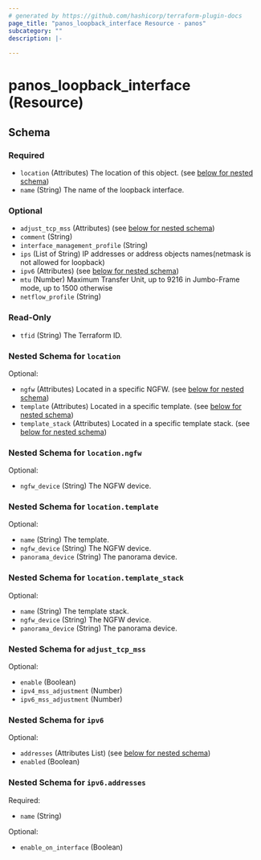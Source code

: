 ```yaml
---
# generated by https://github.com/hashicorp/terraform-plugin-docs
page_title: "panos_loopback_interface Resource - panos"
subcategory: ""
description: |-
  
---
```


# panos_loopback_interface (Resource)





<!-- schema generated by tfplugindocs -->
## Schema

### Required

- `location` (Attributes) The location of this object. (see [below for nested schema](#nestedatt--location))
- `name` (String) The name of the loopback interface.

### Optional

- `adjust_tcp_mss` (Attributes) (see [below for nested schema](#nestedatt--adjust_tcp_mss))
- `comment` (String)
- `interface_management_profile` (String)
- `ips` (List of String) IP addresses or address objects names(netmask is not allowed for loopback)
- `ipv6` (Attributes) (see [below for nested schema](#nestedatt--ipv6))
- `mtu` (Number) Maximum Transfer Unit, up to 9216 in Jumbo-Frame mode, up to 1500 otherwise
- `netflow_profile` (String)

### Read-Only

- `tfid` (String) The Terraform ID.

<a id="nestedatt--location"></a>
### Nested Schema for `location`

Optional:

- `ngfw` (Attributes) Located in a specific NGFW. (see [below for nested schema](#nestedatt--location--ngfw))
- `template` (Attributes) Located in a specific template. (see [below for nested schema](#nestedatt--location--template))
- `template_stack` (Attributes) Located in a specific template stack. (see [below for nested schema](#nestedatt--location--template_stack))

<a id="nestedatt--location--ngfw"></a>
### Nested Schema for `location.ngfw`

Optional:

- `ngfw_device` (String) The NGFW device.


<a id="nestedatt--location--template"></a>
### Nested Schema for `location.template`

Optional:

- `name` (String) The template.
- `ngfw_device` (String) The NGFW device.
- `panorama_device` (String) The panorama device.


<a id="nestedatt--location--template_stack"></a>
### Nested Schema for `location.template_stack`

Optional:

- `name` (String) The template stack.
- `ngfw_device` (String) The NGFW device.
- `panorama_device` (String) The panorama device.



<a id="nestedatt--adjust_tcp_mss"></a>
### Nested Schema for `adjust_tcp_mss`

Optional:

- `enable` (Boolean)
- `ipv4_mss_adjustment` (Number)
- `ipv6_mss_adjustment` (Number)


<a id="nestedatt--ipv6"></a>
### Nested Schema for `ipv6`

Optional:

- `addresses` (Attributes List) (see [below for nested schema](#nestedatt--ipv6--addresses))
- `enabled` (Boolean)

<a id="nestedatt--ipv6--addresses"></a>
### Nested Schema for `ipv6.addresses`

Required:

- `name` (String)

Optional:

- `enable_on_interface` (Boolean)
